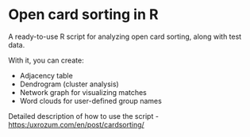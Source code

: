 # Open card sorting in R

A ready-to-use R script for analyzing open card sorting, along with test data.

With it, you can create:

* Adjacency table
* Dendrogram (cluster analysis)
* Network graph for visualizing matches
* Word clouds for user-defined group names

Detailed description of how to use the script - [https:/uxrozum.com/en/post/cardsorting/](https:/uxrozum.com/en/post/cardsorting/)

